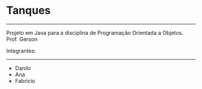 Tanques
=======
*********************
Projeto em Java para a disciplina de Programação Orientada a Objetos. Prof. Gerson

Integrantes:
_______________________
* Danilo
* Ana
* Fabricio
